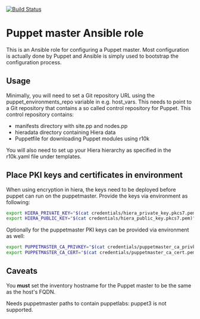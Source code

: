 [![Build Status](https://travis-ci.org/CSCfi/ansible-role-puppetmaster.svg?branch=master)](https://travis-ci.org/CSCfi/ansible-role-puppetmaster)

Puppet master Ansible role
==========================

This is an Ansible role for configuring a Puppet master. Most configuration is
actually done by Puppet and Ansible is simply used to bootstrap the
configuration process.

Usage
-----

Minimally, you will need to set a Git repository URL using
the puppet\_environments\_repo variable in e.g. host\_vars. This needs to point
to a Git repository that contains a so called control repository for Puppet.
This control repository contains:

  * manifests directory with site.pp and nodes.pp
  * hieradata directory containing Hiera data
  * Puppetfile for downloading Puppet modules using r10k

You will also need to set up your Hiera hierarchy as specified in the r10k.yaml
file under templates.

Place PKI keys and certificates in environment
----------------------------------------------

When using encryption in hiera, the keys need to be deployed before puppet can run on the puppetmaster.
Provide the keys via environment as following:

```sh
export HIERA_PRIVATE_KEY="$(cat credentials/hiera_private_key.pkcs7.pem)"
export HIERA_PUBLIC_KEY="$(cat credentials/hiera_public_key.pkcs7.pem)"
```

Optionally for the puppetmaster PKI keys can be provided via environment as well:

```sh
export PUPPETMASTER_CA_PRIVKEY="$(cat credentials/puppetmaster_ca_privkey.pem)"
export PUPPETMASTER_CA_CERT="$(cat credentials/puppetmaster_ca_cert.pem)"
```

Caveats
-------

You **must** set the inventory hostname for the Puppet master to be the same as
the host's FQDN.

Needs puppetmaster paths to contain puppetlabs: puppet3 is not supported.
